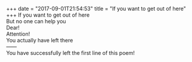 +++
date = "2017-09-01T21:54:53"
title = "If you want to get out of here"
+++
If you want to get out of here  
But no one can help you  
Dear!  
Attention!  
You actually have left there  
——  
You have successfully left the first line of this poem!  